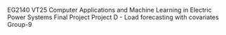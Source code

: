 EG2140 VT25 Computer Applications and Machine Learning in Electric Power Systems
Final Project
Project D - Load forecasting with covariates
Group-9